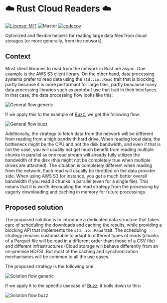 # :cloud: Rust Cloud Readers :cloud:

[![License: MIT](https://img.shields.io/badge/License-MIT-green.svg)](LICENSE)
![Master](https://github.com/cloudfuse-io/cloud-readers-rs/actions/workflows/rust.yml/badge.svg)
[![codecov](https://codecov.io/gh/cloudfuse-io/cloud-readers-rs/branch/master/graph/badge.svg?token=PUJFCQUNY3)](https://codecov.io/gh/cloudfuse-io/cloud-readers-rs)

Optimized and flexible helpers for reading large data files from cloud storages (or more generally, from the network).

## Context

Most client libraries to read from the network in Rust are async. One example is the AWS S3 client library. On the other hand, data processing systems prefer to read data using the `std::io::Read` trait that is blocking, partly because it is more performant for large files, partly beacause many data processing libraries such as protobuf use that trait in their interfaces. In that case, the data processing flow looks like this:

![General flow generic](https://raw.githubusercontent.com/wiki/cloudfuse-io/cloud-readers-rs/general_flow_generic.jpg)

If we apply this to the example of [Buzz](https://github.com/cloudfuse-io/buzz-rust), we get the following flow:

![General flow buzz](https://raw.githubusercontent.com/wiki/cloudfuse-io/cloud-readers-rs/general_flow_buzz.jpg)

Additionally, the strategy to fetch data from the network will be different from reading from a high bandwith hard drive. When reading local data, the bottleneck might be the CPU and not the disk bandwidth, and even if that is not the case, you will usually not get much benefit from reading multiple chunks in parallel as one read stream will already fully utilizes the bandwidth of the disk (this might not be completely true when multiple drives are attached). The situation is completely different when reading from the network. Each read will usually be throttled on the data provider side. When using AWS S3 for instance, you get a much better overall bandwidth if you read 8 chunks in parallel (even for a single file). This means that it is worth decoupling the read strategy from the processing by eagerly downloading and caching in memory for future processings.

## Proposed solution

The proposed solution is to introduce a dedicated data structure that takes care of scheduling the downloads and caching the results, while providing a blocking API that implements the `std::io::Read` trait. The scheduling strategy remains customizable to adapt to different types of reads (chunks of a Parquet file will be read in a different order thant those of a CSV file) and different infrastructures (Cloud storage will behave differently from an on-premise HDFS). But most of the caching and synchronization mechanismes will be common to all the use cases.

The proposed strategy is the following one:

![Solution flow generic](https://raw.githubusercontent.com/wiki/cloudfuse-io/cloud-readers-rs/solution_flow_generic.jpg)

If we apply it to the specific usecase of [Buzz](https://github.com/cloudfuse-io/buzz-rust), it boils down to this:

![Solution flow buzz](https://raw.githubusercontent.com/wiki/cloudfuse-io/cloud-readers-rs/solution_flow_buzz.jpg)
